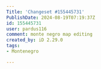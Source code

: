 ```yaml
---
Title: 'Changeset #155445731'
PublishDate: 2024-08-19T07:19:37Z
id: 155445731
user: pardus116
comment: monte negro map editing
created_by: iD 2.29.0
tags:
- Montenegro

---
```

